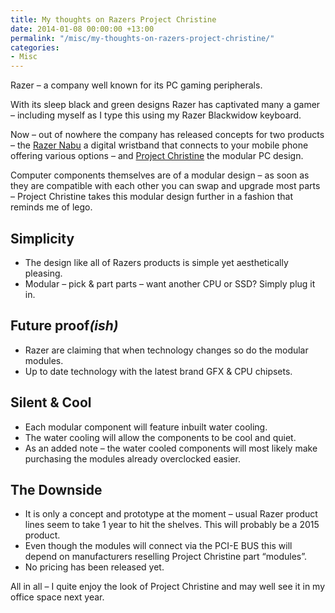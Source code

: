 ```yaml
---
title: My thoughts on Razers Project Christine
date: 2014-01-08 00:00:00 +13:00
permalink: "/misc/my-thoughts-on-razers-project-christine/"
categories:
- Misc
---
```


Razer – a company well known for its PC gaming peripherals.

With its sleep black and green designs Razer has captivated many a gamer – including myself as I type this using my Razer Blackwidow keyboard.

Now &#8211; out of nowhere the company has released concepts for two products – the <a href="http://www.razerzone.com/nabu" target="_blank">Razer Nabu</a> a digital wristband that connects to your mobile phone offering various options – and <a href="http://www.razerzone.com/christine" target="_blank">Project Christine</a> the modular PC design.

Computer components themselves are of a modular design – as soon as they are compatible with each other you can swap and upgrade most parts – Project Christine takes this modular design further in a fashion that reminds me of lego.


## <span id="Simplicity">Simplicity</span>

  * The design like all of Razers products is simple yet aesthetically pleasing.
  * Modular – pick & part parts – want another CPU or SSD? Simply plug it in.

## <span id="Future_proofish">Future proof<em>(ish)<br /> </em></span>

  * Razer are claiming that when technology changes so do the modular modules.
  * Up to date technology with the latest brand GFX & CPU chipsets.

## <span id="Silent_Cool">Silent & Cool</span>

  * Each modular component will feature inbuilt water cooling.
  * The water cooling will allow the components to be cool and quiet.
  * As an added note – the water cooled components will most likely make purchasing the modules already overclocked easier.

## <span id="The_Downside">The Downside</span>

  * It is only a concept and prototype at the moment – usual Razer product lines seem to take 1 year to hit the shelves. This will probably be a 2015 product.
  * Even though the modules will connect via the PCI-E BUS this will depend on manufacturers reselling Project Christine part &#8220;modules&#8221;.
  * No pricing has been released yet.

All in all – I quite enjoy the look of Project Christine and may well see it in my office space next year.
